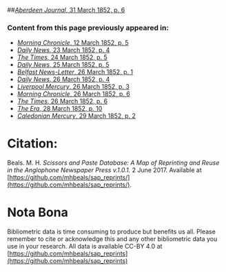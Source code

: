 ##[*Aberdeen Journal*, 31 March 1852, p. 6](https://mhbeals.github.io/sap_html/Aberdeen-Journal/Aberdeen-Journal-31-March-1852-p-6)

### Content from this page previously appeared in:
+ [*Morning Chronicle*, 12 March 1852, p. 5](https://mhbeals.github.io/sap_html/Morning-Chronicle/Morning-Chronicle-12-March-1852-p-5)
+ [*Daily News*, 23 March 1852, p. 4](https://mhbeals.github.io/sap_html/Daily-News/Daily-News-23-March-1852-p-4)
+ [*The Times*, 24 March 1852, p. 5](https://mhbeals.github.io/sap_html/The-Times/The-Times-24-March-1852-p-5)
+ [*Daily News*, 25 March 1852, p. 5](https://mhbeals.github.io/sap_html/Daily-News/Daily-News-25-March-1852-p-5)
+ [*Belfast News-Letter*, 26 March 1852, p. 1](https://mhbeals.github.io/sap_html/Belfast-News-Letter/Belfast-News-Letter-26-March-1852-p-1)
+ [*Daily News*, 26 March 1852, p. 4](https://mhbeals.github.io/sap_html/Daily-News/Daily-News-26-March-1852-p-4)
+ [*Liverpool Mercury*, 26 March 1852, p. 3](https://mhbeals.github.io/sap_html/Liverpool-Mercury/Liverpool-Mercury-26-March-1852-p-3)
+ [*Morning Chronicle*, 26 March 1852, p. 6](https://mhbeals.github.io/sap_html/Morning-Chronicle/Morning-Chronicle-26-March-1852-p-6)
+ [*The Times*, 26 March 1852, p. 6](https://mhbeals.github.io/sap_html/The-Times/The-Times-26-March-1852-p-6)
+ [*The Era*, 28 March 1852, p. 10](https://mhbeals.github.io/sap_html/The-Era/The-Era-28-March-1852-p-10)
+ [*Caledonian Mercury*, 29 March 1852, p. 2](https://mhbeals.github.io/sap_html/Caledonian-Mercury/Caledonian-Mercury-29-March-1852-p-2)
                    
# Citation: 

Beals. M. H. *Scissors and Paste Database: A Map of Reprinting and Reuse in the Anglophone Newspaper Press v.1.0.1.* 2 June 2017. Available at [https://github.com/mhbeals/sap_reprints/](https://github.com/mhbeals/sap_reprints/). 
                    
# Nota Bona

Bibliometric data is time consuming to produce but benefits us all. Please remember to cite or acknowledge this and any other bibliometric data you use in your research. All data is available CC-BY 4.0 at [https://github.com/mhbeals/sap_reprints](https://github.com/mhbeals/sap_reprints)
